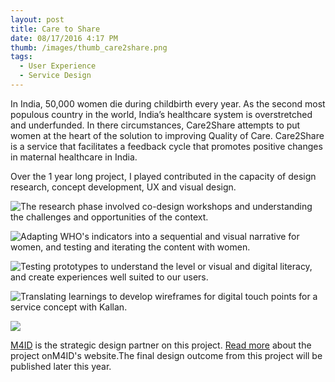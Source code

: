 ```yaml
---
layout: post
title: Care to Share
date: 08/17/2016 4:17 PM
thumb: /images/thumb_care2share.png
tags:
  - User Experience
  - Service Design
---
```

In India, 50,000 women die during childbirth every year. As the second most populous country in the world, India’s healthcare system is overstretched and underfunded. In there circumstances, Care2Share attempts to put women at the heart of the solution to improving Quality of Care. Care2Share is a service that facilitates a feedback cycle that promotes positive changes in maternal healthcare in India.

Over the 1 year long project, I played contributed in the capacity of design research, concept development, UX and visual design.

![The research phase involved co-design workshops and understanding the challenges and opportunities of the context.](/images/01C2S.jpg)

![Adapting WHO's indicators into a sequential and visual narrative for women, and testing and iterating the content with women.](/images/02C2S.jpg)

![Testing prototypes to understand the level or visual and digital literacy, and create experiences well suited to our users.](/images/03C2S.jpg)

![Translating learnings to develop wireframes for digital touch points for a service concept with Kallan.](/images/04C2S.jpg)

![](/images/05C2S.png)

[M4ID](http://m4id.fi/project/care2share/) is the strategic design partner on this project. [Read more](http://m4id.fi/project/care2share/) about the project onM4ID's website.The final design outcome from this project will be published later this year.

